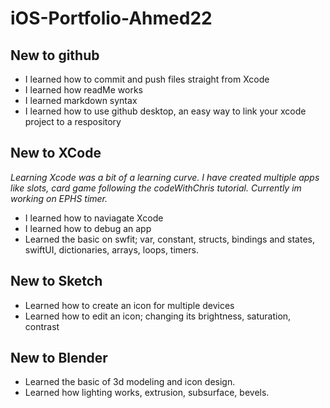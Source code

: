 # iOS-Portfolio-Ahmed22

## New to github
* I learned how to commit and push files straight from Xcode
* I learned how readMe works
* I learned markdown syntax
* I learned how to use github desktop, an easy way to link your xcode project to a respository
## New to XCode
*Learning Xcode was a bit of a learning curve. I have created multiple apps like slots, card game following the codeWithChris tutorial. Currently im working on EPHS timer.*
* I learned how to naviagate Xcode
* I learned how to debug an app
* Learned the basic on swfit; var, constant, structs, bindings and states, swiftUI, dictionaries, arrays, loops, timers.
## New to Sketch
* Learned how to create an icon for multiple devices
* Learned how to edit an icon; changing its brightness, saturation, contrast
## New to Blender
* Learned the basic of 3d modeling and icon design. 
* Learned how lighting works, extrusion, subsurface, bevels.
